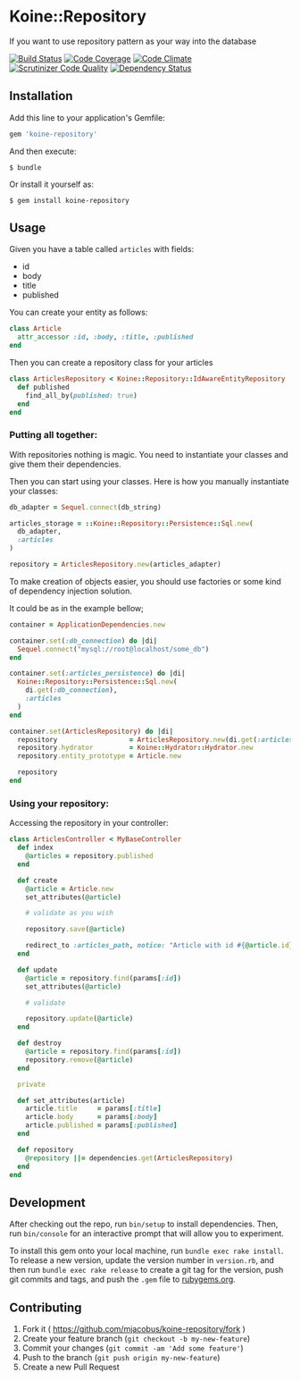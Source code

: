 # Koine::Repository

If you want to use repository pattern as your way into the database

[![Build Status](https://travis-ci.org/mjacobus/koine-repository.svg)](https://travis-ci.org/mjacobus/koine-repository)
[![Code Coverage](https://scrutinizer-ci.com/g/mjacobus/koine-repository/badges/coverage.png?b=master)](https://scrutinizer-ci.com/g/mjacobus/koine-repository/?branch=master)
[![Code Climate](https://codeclimate.com/github/mjacobus/koine-repository/badges/gpa.svg)](https://codeclimate.com/github/mjacobus/koine-repository)
[![Scrutinizer Code Quality](https://scrutinizer-ci.com/g/mjacobus/koine-repository/badges/quality-score.png?b=master)](https://scrutinizer-ci.com/g/mjacobus/koine-repository/?branch=master)
[![Dependency Status](https://gemnasium.com/mjacobus/koine-repository.svg)](https://gemnasium.com/mjacobus/koine-repository)

## Installation

Add this line to your application's Gemfile:

```ruby
gem 'koine-repository'
```

And then execute:

    $ bundle

Or install it yourself as:

    $ gem install koine-repository

## Usage

Given you have a table called ```articles``` with fields:

- id
- body
- title
- published

You can create your entity as follows:

```ruby
class Article
  attr_accessor :id, :body, :title, :published
end
```

Then you can create a repository class for your articles

```ruby
class ArticlesRepository < Koine::Repository::IdAwareEntityRepository
  def published
    find_all_by(published: true)
  end
end
```

### Putting all together:

With repositories nothing is magic. You need to instantiate your classes and
give them their dependencies.

Then you can start using your classes. Here is how you manually instantiate your
classes:

```ruby
db_adapter = Sequel.connect(db_string)

articles_storage = ::Koine::Repository::Persistence::Sql.new(
  db_adapter,
  :articles
)

repository = ArticlesRepository.new(articles_adapter)
```

To make creation of objects easier, you should use factories or some kind
of dependency injection solution.

It could be as in the example bellow;

```ruby
container = ApplicationDependencies.new

container.set(:db_connection) do |di|
  Sequel.connect("mysql://root@localhost/some_db")
end

container.set(:articles_persistence) do |di|
  Koine::Repository::Persistence::Sql.new(
    di.get(:db_connection),
    :articles
  )
end

container.set(ArticlesRepository) do |di|
  repository                  = ArticlesRepository.new(di.get(:articles_persistence))
  repository.hydrator         = Koine::Hydrator::Hydrator.new
  repository.entity_prototype = Article.new

  repository
end
```

### Using your repository:

Accessing the repository in your controller:

```ruby
class ArticlesController < MyBaseController
  def index
    @articles = repository.published
  end

  def create
    @article = Article.new
    set_attributes(@article)

    # validate as you wish

    repository.save(@article)

    redirect_to :articles_path, notice: "Article with id #{@article.id} created"
  end

  def update
    @article = repository.find(params[:id])
    set_attributes(@article)

    # validate

    repository.update(@article)
  end

  def destroy
    @article = repository.find(params[:id])
    repository.remove(@article)
  end

  private

  def set_attributes(article)
    article.title     = params[:title]
    article.body      = params[:body]
    article.published = params[:published]
  end

  def repository
    @repository ||= dependencies.get(ArticlesRepository)
  end
end
```

## Development

After checking out the repo, run `bin/setup` to install dependencies. Then, run `bin/console` for an interactive prompt that will allow you to experiment.

To install this gem onto your local machine, run `bundle exec rake install`. To release a new version, update the version number in `version.rb`, and then run `bundle exec rake release` to create a git tag for the version, push git commits and tags, and push the `.gem` file to [rubygems.org](https://rubygems.org).

## Contributing

1. Fork it ( https://github.com/mjacobus/koine-repository/fork )
2. Create your feature branch (`git checkout -b my-new-feature`)
3. Commit your changes (`git commit -am 'Add some feature'`)
4. Push to the branch (`git push origin my-new-feature`)
5. Create a new Pull Request

